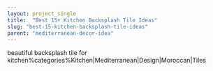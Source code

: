 ```yaml
---
layout: project_single
title:  "Best 15+ Kitchen Backsplash Tile Ideas"
slug: "best-15-kitchen-backsplash-tile-ideas"
parent: "mediterranean-decor-idea"
---
```

beautiful backsplash tile for kitchen%categories%Kitchen|Mediterranean|Design|Moroccan|Tiles